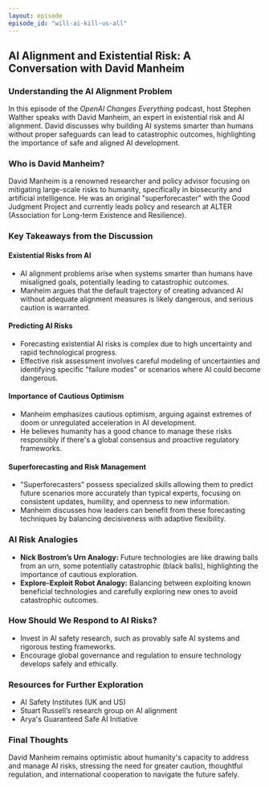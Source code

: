 ```yaml
---
layout: episode
episode_id: "will-ai-kill-us-all"
---
```


## AI Alignment and Existential Risk: A Conversation with David Manheim

### Understanding the AI Alignment Problem
In this episode of the *OpenAI Changes Everything* podcast, host Stephen Walther speaks with David Manheim, an expert in existential risk and AI alignment. David discusses why building AI systems smarter than humans without proper safeguards can lead to catastrophic outcomes, highlighting the importance of safe and aligned AI development.

### Who is David Manheim?
David Manheim is a renowned researcher and policy advisor focusing on mitigating large-scale risks to humanity, specifically in biosecurity and artificial intelligence. He was an original "superforecaster" with the Good Judgment Project and currently leads policy and research at ALTER (Association for Long-term Existence and Resilience).

### Key Takeaways from the Discussion

#### Existential Risks from AI
- AI alignment problems arise when systems smarter than humans have misaligned goals, potentially leading to catastrophic outcomes.
- Manheim argues that the default trajectory of creating advanced AI without adequate alignment measures is likely dangerous, and serious caution is warranted.

#### Predicting AI Risks
- Forecasting existential AI risks is complex due to high uncertainty and rapid technological progress.
- Effective risk assessment involves careful modeling of uncertainties and identifying specific "failure modes" or scenarios where AI could become dangerous.

#### Importance of Cautious Optimism
- Manheim emphasizes cautious optimism, arguing against extremes of doom or unregulated acceleration in AI development.
- He believes humanity has a good chance to manage these risks responsibly if there's a global consensus and proactive regulatory frameworks.

#### Superforecasting and Risk Management
- "Superforecasters" possess specialized skills allowing them to predict future scenarios more accurately than typical experts, focusing on consistent updates, humility, and openness to new information.
- Manheim discusses how leaders can benefit from these forecasting techniques by balancing decisiveness with adaptive flexibility.

### AI Risk Analogies
- **Nick Bostrom’s Urn Analogy:** Future technologies are like drawing balls from an urn, some potentially catastrophic (black balls), highlighting the importance of cautious exploration.
- **Explore-Exploit Robot Analogy:** Balancing between exploiting known beneficial technologies and carefully exploring new ones to avoid catastrophic outcomes.

### How Should We Respond to AI Risks?
- Invest in AI safety research, such as provably safe AI systems and rigorous testing frameworks.
- Encourage global governance and regulation to ensure technology develops safely and ethically.

### Resources for Further Exploration
- AI Safety Institutes (UK and US)
- Stuart Russell’s research group on AI alignment
- Arya's Guaranteed Safe AI Initiative

### Final Thoughts
David Manheim remains optimistic about humanity's capacity to address and manage AI risks, stressing the need for greater caution, thoughtful regulation, and international cooperation to navigate the future safely.